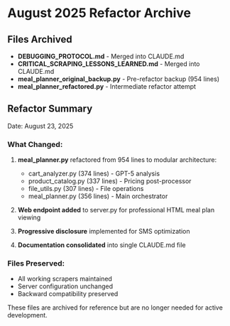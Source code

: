 # August 2025 Refactor Archive

## Files Archived
- **DEBUGGING_PROTOCOL.md** - Merged into CLAUDE.md
- **CRITICAL_SCRAPING_LESSONS_LEARNED.md** - Merged into CLAUDE.md  
- **meal_planner_original_backup.py** - Pre-refactor backup (954 lines)
- **meal_planner_refactored.py** - Intermediate refactor attempt

## Refactor Summary
Date: August 23, 2025

### What Changed:
1. **meal_planner.py** refactored from 954 lines to modular architecture:
   - cart_analyzer.py (374 lines) - GPT-5 analysis
   - product_catalog.py (337 lines) - Pricing post-processor
   - file_utils.py (307 lines) - File operations
   - meal_planner.py (356 lines) - Main orchestrator

2. **Web endpoint added** to server.py for professional HTML meal plan viewing

3. **Progressive disclosure** implemented for SMS optimization

4. **Documentation consolidated** into single CLAUDE.md file

### Files Preserved:
- All working scrapers maintained
- Server configuration unchanged
- Backward compatibility preserved

These files are archived for reference but are no longer needed for active development.